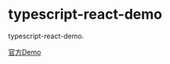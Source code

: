 # typescript-react-demo
typescript-react-demo.

[官方Demo](https://www.tslang.cn/docs/handbook/typescript-in-5-minutes.html)
